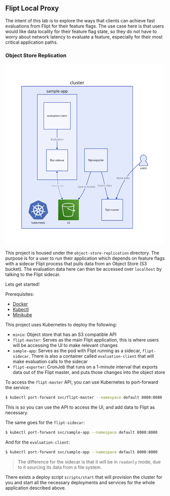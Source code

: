 Flipt Local Proxy
------------

The intent of this lab is to explore the ways that clients can achieve fast evaluations from Flipt for their feature flags. The use case here is that users would like data locality for their feature flag state, so they do not have to worry about network latency to evaluate a feature, especially for their most critical application paths.

### Object Store Replication

<img src="./object-store-replication/diagrams/diagram.svg" alt="Object Store Replication" width="500px" />

This project is housed under the `object-store-replication` directory. The purpose is for a user to run their application which depends on feature flags with a sidecar Flipt process that pulls data from an Object Store (S3 bucket). The evaluation data here can then be accessed over `localhost` by talking to the Flipt sidecar.

Lets get started!

Prerequisites:
- [Docker](https://www.docker.com/)
- [Kubectl](https://kubernetes.io/docs/reference/kubectl/)
- [Minikube](https://minikube.sigs.k8s.io/docs/)

This project uses Kubernetes to deploy the following:
- `minio`: Object store that has an S3 compatible API
- `flipt-master`: Serves as the main Flipt application, this is where users will be accessing the UI to make relevant changes
- `sample-app`: Serves as the pod with Flipt running as a sidecar, `flipt-sidecar`. There is also a container called `evaluation-client` that will make evaluation calls to the sidecar
- `flipt-exporter`: CronJob that runs on a 1-minute interval that exports data out of the Flipt master, and puts those changes into the object store

To access the `flipt-master` API, you can use Kubernetes to port-forward the service:

```bash
$ kubectl port-forward svc/flipt-master --namespace default 8080:8080
```

This is so you can use the API to access the UI, and add data to Flipt as necessary.

The same goes for the `flipt-sidecar`:

```bash
$ kubectl port-forward svc/sample-app --namespace default 8080:8080
```

And for the `evaluation-client`:

```bash
$ kubectl port-forward svc/sample-app --namespace default 8000:8000
```

> The difference for the sidecar is that it will be in `readonly` mode, due to it sourcing its data from a file system.

There exists a deploy script `scripts/start` that will provision the cluster for you and start all the necessary deployments and services for the whole application described above.